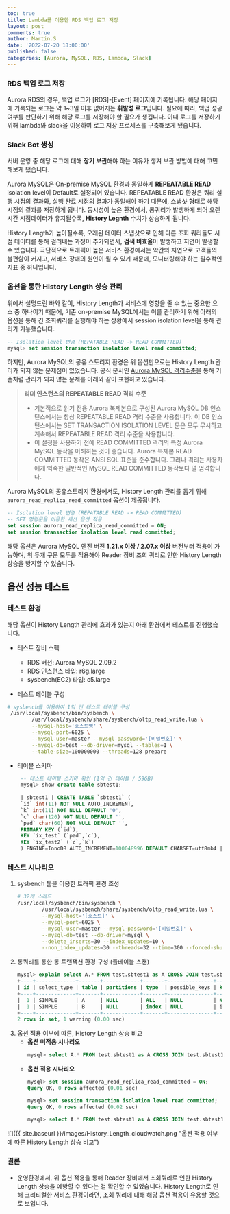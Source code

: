 ```yaml
---
toc: true
title: Lambda를 이용한 RDS 백업 로그 저장
layout: post
comments: true
author: Martin.S
date: '2022-07-20 18:00:00'
published: false
categories: [Aurora, MySQL, RDS, Lambda, Slack]
---
```


### RDS 백업 로그 저장
Aurora RDS의 경우, 백업 로그가 \[RDS\]-\[Event\] 페이지에 기록됩니다. 해당 페이지에 기록되는 로그는 약 1~3일 이후 없어지는 **휘발성 로그**입니다. 
필요에 따라, 백업 성공여부를 판단하기 위해 해당 로그를 저장해야 할 필요가 생깁니다. 이때 로그를 저장하기 위해 lambda와 slack을 이용하여
로그 저장 프로세스를 구축해보게 됐습니다.

### Slack Bot 생성




서버 운영 중 해당 로그에 대해 **장기 보관**해야 하는 이유가 생겨 보관 방법에 대해 고민해보게 됐습니다.


Aurora MySQL은 On-premise MySQL 환경과 동일하게 **REPEATABLE READ** isolation level이 Default로 설정되어 있습니다.
REPEATABLE READ 환경은 쿼리 실행 시점의 결과와, 실행 완료 시점의 결과가 동일해야 하기 때문에, 스냅샷 형태로 해당 시점의 결과를 저장하게 됩니다.
동시성이 높은 환경에서, 롱쿼리가 발생하게 되어 오랜 시간 시점데이터가 유지될수록, **History Legnth** 수치가 상승하게 됩니다.

History Length가 높아질수록, 오래된 데이터 스냅샷으로 인해 다른 조회 쿼리들도 시점 데이터를 통해 걸러내는 과정이 추가되면서,
**검색 비효율**이 발생하고 지연이 발생할 수 있습니다. 극단적으로 트래픽이 높은 서비스 환경에서는 약간의 지연으로 고객들의 불편함이 커지고, 
서비스 장애의 원인이 될 수 있기 때문에, 모니터링해야 하는 필수적인 지표 중 하나입니다.

### 옵션을 통한 History Length 상승 관리
위에서 설명드린 바와 같이, History Length가 서비스에 영향을 줄 수 있는 중요한 요소 중 하나이기 때문에,
기존 on-premise MySQL에서는 이를 관리하기 위해 아래의 옵션을 통해 긴 조회쿼리를 실행해야 하는 상황에서 session isolation level을 통해 관리가 가능했습니다.

```sql
-- Isolation level 변경 (REPATABLE READ -> READ COMMITTED)
mysql> set session transaction isolation level read committed;
```

하지만, Aurora MySQL의 공유 스토리지 환경은 위 옵션만으로는 History Length 관리가 되지 않는 문제점이 있었습니다.
공식 문서인 [Aurora MySQL 격리수준](https://docs.aws.amazon.com/ko_kr/AmazonRDS/latest/AuroraUserGuide/AuroraMySQL.Reference.html#AuroraMySQL.Reference.IsolationLevels)을 통해 기존처럼 관리가 되지 않는 문제를 아래와 같이 표현하고 있습니다.

> **리더 인스턴스의 REPEATABLE READ 격리 수준**
> * 기본적으로 읽기 전용 Aurora 복제본으로 구성된 Aurora MySQL DB 인스턴스에서는 항상 REPEATABLE READ 격리 수준을 사용합니다. 이 DB 인스턴스에서는 SET TRANSACTION ISOLATION LEVEL 문은 모두 무시하고 계속해서 REPEATABLE READ 격리 수준을 사용합니다.
> * 이 설정을 사용하기 전에 READ COMMITTED 격리의 특정 Aurora MySQL 동작을 이해하는 것이 좋습니다. Aurora 복제본 READ COMMITTED 동작은 ANSI SQL 표준을 준수합니다. 그러나 격리는 사용자에게 익숙한 일반적인 MySQL READ COMMITTED 동작보다 덜 엄격합니다.

Aurora MySQL의 공유스토리지 환경에서도, History Length 관리를 돕기 위해 `aurora_read_replica_read_committed` 옵션이 제공됩니다.
```sql
-- Isolation level 변경 (REPATABLE READ -> READ COMMITTED)
-- SET 명령문을 이용한 세션 옵션 적용
set session aurora_read_replica_read_committed = ON;
set session transaction isolation level read committed;
```
해당 옵션은 Aurora MySQL 엔진 버전 **1.21.x 이상 / 2.07.x 이상** 버전부터 적용이 가능하며, 
위 두개 구문 모두를 적용해야 Reader 장비 조회 쿼리로 인한 History Length 상승을 방지할 수 있습니다.


## 옵션 성능 테스트
### 테스트 환경
해당 옵션이 History Length 관리에 효과가 있는지 아래 환경에서 테스트를 진행했습니다.

* 테스트 장비 스펙
   * RDS 버전: Aurora MySQL 2.09.2
   * RDS 인스턴스 타입: r6g.large
   * sysbench(EC2) 타입: c5.large
  

* 테스트 테이블 구성
```bash
# sysbench를 이용하여 1억 건 테스트 테이블 구성
 /usr/local/sysbench/bin/sysbench \
        /usr/local/sysbench/share/sysbench/oltp_read_write.lua \
        --mysql-host='호스트명' \
        --mysql-port=6025 \
        --mysql-user=master --mysql-password='[비밀번호]' \
        --mysql-db=test --db-driver=mysql --tables=1 \
        --table-size=100000000 --threads=128 prepare
```

* 테이블 스키마
  ```sql
   -- 테스트 테이블 스키마 확인 (1억 건 테이블 / 59GB) 
   mysql> show create table sbtest1;
 
   | sbtest1 | CREATE TABLE `sbtest1` (
   `id` int(11) NOT NULL AUTO_INCREMENT,
   `k` int(11) NOT NULL DEFAULT '0',
   `c` char(120) NOT NULL DEFAULT '',
   `pad` char(60) NOT NULL DEFAULT '',
   PRIMARY KEY (`id`),
   KEY `ix_test` (`pad`,`c`),
   KEY `ix_test2` (`c`,`k`)
   ) ENGINE=InnoDB AUTO_INCREMENT=100048996 DEFAULT CHARSET=utf8mb4 |
   ```

### 테스트 시나리오
1. sysbench 툴을 이용한 트래픽 환경 조성
   ```bash
   # 32개 스레드
   /usr/local/sysbench/bin/sysbench \
           /usr/local/sysbench/share/sysbench/oltp_read_write.lua \
           --mysql-host='[호스트]' \
           --mysql-port=6025 \
           --mysql-user=master --mysql-password='[비밀번호]' \
           --mysql-db=test --db-driver=mysql \
           --delete_inserts=30 --index_updates=10 \
           --non_index_updates=30 --threads=32 --time=300 --forced-shutdown --report-interval=1 run
   ```
2. 롱쿼리를 통한 롱 트랜잭션 환경 구성 (풀테이블 스캔)
   ```sql
   mysql> explain select A.* FROM test.sbtest1 as A CROSS JOIN test.sbtest1 AS B WHERE B.k < 50000 ORDER BY A.k DESC LIMIT 20000 ;
   +----+-------------+-------+------------+-------+---------------+----------+---------+------+----------+----------+-----------------------------------------------------------------+
   | id | select_type | table | partitions | type  | possible_keys | key      | key_len | ref  | rows     | filtered | Extra                                                           |
   +----+-------------+-------+------------+-------+---------------+----------+---------+------+----------+----------+-----------------------------------------------------------------+
   |  1 | SIMPLE      | A     | NULL       | ALL   | NULL          | NULL     | NULL    | NULL | 98631208 |   100.00 | Using temporary; Using filesort                                 |
   |  1 | SIMPLE      | B     | NULL       | index | NULL          | ix_test2 | 484     | NULL | 98631208 |    33.33 | Using where; Using index; Using join buffer (Block Nested Loop) |
   +----+-------------+-------+------------+-------+---------------+----------+---------+------+----------+----------+-----------------------------------------------------------------+
   2 rows in set, 1 warning (0.00 sec)
   ``` 
3. 옵션 적용 여부에 따른, History Length 상승 비교
   * **옵션 미적용 시나리오**
      ```sql
      mysql> select A.* FROM test.sbtest1 as A CROSS JOIN test.sbtest1 AS B WHERE B.k < 50000 ORDER BY A.k DESC LIMIT 20000;
      ```
   * **옵션 적용 시나리오**
      ```sql
      mysql> set session aurora_read_replica_read_committed = ON;
      Query OK, 0 rows affected (0.01 sec)
   
      mysql> set session transaction isolation level read committed;
      Query OK, 0 rows affected (0.02 sec)
   
      mysql> select A.* FROM test.sbtest1 as A CROSS JOIN test.sbtest1 AS B WHERE B.k < 50000 ORDER BY A.k DESC LIMIT 20000;
      ```

![]({{ site.baseurl }}/images/History_Length_cloudwatch.png "옵션 적용 여부에 따른 History Length 상승 비교")


### 결론
* 운영환경에서, 위 옵션 적용을 통해 Reader 장비에서 조회쿼리로 인한 History Length 상승을 예방할 수 있다는 걸 확인할 수 있었습니다.
History Length로 인해 크리티컬한 서비스 환경이라면, 조회 쿼리에 대해 해당 옵션 적용이 유용할 것으로 보입니다.